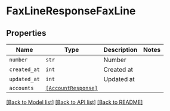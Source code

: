 # FaxLineResponseFaxLine



## Properties

| Name | Type | Description | Notes |
| ---- | ---- | ----------- | ----- |
| `number` | ```str``` |  Number  |  |
| `created_at` | ```int``` |  Created at  |  |
| `updated_at` | ```int``` |  Updated at  |  |
| `accounts` | [```[AccountResponse]```](AccountResponse.md) |    |  |


[[Back to Model list]](../README.md#documentation-for-models) [[Back to API list]](../README.md#documentation-for-api-endpoints) [[Back to README]](../README.md)


